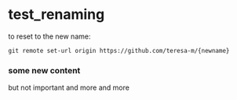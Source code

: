 # test_renaming

to reset to the new name:
```
git remote set-url origin https://github.com/teresa-m/{newname}
```


### some new content
but not important
and more and more
